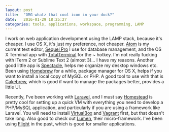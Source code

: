 ```yaml
---
layout: post
title:  "OMG whatz that cool icon in your dock?"
date:   2016-01-29 18:25:27
categories: tools, applications, workspace, programming, LAMP
---
```

I work on web application development using the LAMP stack, because it's cheaper. I use OS X, it's just my preference, not cheaper. [Atom](https://atom.io) is my current text editor, [Sequel Pro](http://www.sequelpro.com) I use for database management, and the OS X Terminal app with [TotalTerminal](http://totalterminal.binaryage.com) for the ~ hotkey. I'm not really fucking with iTerm 2 or Sublime Text 2 (almost 3)... I have my reasons. Another good little app is [Spectacle](https://www.spectacleapp.com), helps me organize my desktop windows etc. Been using [Homebrew](http://brew.sh) for a while, package manager for OS X, helps if you want to install a local copy of MySQL or PHP. A good tool to use with that is [Cakebrew](https://www.cakebrew.com), which is good if want to manage the packages better, provides a little UI.

Recently, I've been working with [Laravel](https://laravel.com), and I must say [Homestead](https://laravel.com/docs/master/homestead) is pretty cool for setting up a quick VM with everything you need to develop a PHP/MySQL application, and particularly if you are using a framework like Laravel. You will need to install [VirtualBox](https://www.virtualbox.org) and [Vagrant](https://www.vagrantup.com) first, but that doesn't take long. Also good to check out [Lumen](https://lumen.laravel.com), their micro-framework. I've been using [Flight](http://flightphp.com) in the past, which is good for smaller applications.
